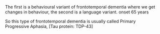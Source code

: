 The first is a behavioural variant of frontotemporal dementia where we get changes in behaviour, the second is a language variant.
onset 65 years

So this type of frontotemporal dementia is usually called Primary Progressive Aphasia, 
[Tau protein: TDP-43]

